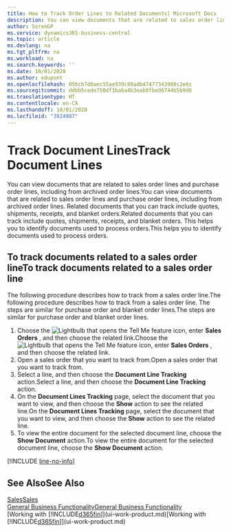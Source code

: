 ```yaml
---
title: How to Track Order Lines to Related Documents| Microsoft Docs
description: You can view documents that are related to sales order lines and purchase order lines, including from archived order lines. Related documents that you can track include quotes, shipments, receipts, and blanket orders. This helps you to identify documents used to process orders.
author: SorenGP
ms.service: dynamics365-business-central
ms.topic: article
ms.devlang: na
ms.tgt_pltfrm: na
ms.workload: na
ms.search.keywords: ''
ms.date: 10/01/2020
ms.author: edupont
ms.openlocfilehash: 056cb7d0aec55ae939c09adb47477343908c2e6c
ms.sourcegitcommit: ddbb5cede750df1baba4b3eab8fbed6744b5b9d6
ms.translationtype: HT
ms.contentlocale: en-CA
ms.lasthandoff: 10/01/2020
ms.locfileid: "3924987"
---
```

# <a name="track-document-lines"></a><span data-ttu-id="7b3e3-105">Track Document Lines</span><span class="sxs-lookup"><span data-stu-id="7b3e3-105">Track Document Lines</span></span>
<span data-ttu-id="7b3e3-106">You can view documents that are related to sales order lines and purchase order lines, including from archived order lines.</span><span class="sxs-lookup"><span data-stu-id="7b3e3-106">You can view documents that are related to sales order lines and purchase order lines, including from archived order lines.</span></span> <span data-ttu-id="7b3e3-107">Related documents that you can track include quotes, shipments, receipts, and blanket orders.</span><span class="sxs-lookup"><span data-stu-id="7b3e3-107">Related documents that you can track include quotes, shipments, receipts, and blanket orders.</span></span> <span data-ttu-id="7b3e3-108">This helps you to identify documents used to process orders.</span><span class="sxs-lookup"><span data-stu-id="7b3e3-108">This helps you to identify documents used to process orders.</span></span>  

## <a name="to-track-documents-related-to-a-sales-order-line"></a><span data-ttu-id="7b3e3-109">To track documents related to a sales order line</span><span class="sxs-lookup"><span data-stu-id="7b3e3-109">To track documents related to a sales order line</span></span>
<span data-ttu-id="7b3e3-110">The following procedure describes how to track from a sales order line.</span><span class="sxs-lookup"><span data-stu-id="7b3e3-110">The following procedure describes how to track from a sales order line.</span></span> <span data-ttu-id="7b3e3-111">The steps are similar for purchase order and blanket order lines.</span><span class="sxs-lookup"><span data-stu-id="7b3e3-111">The steps are similar for purchase order and blanket order lines.</span></span>

1.  <span data-ttu-id="7b3e3-112">Choose the ![Lightbulb that opens the Tell Me feature](media/ui-search/search_small.png "Tell me what you want to do") icon, enter **Sales Orders** , and then choose the related link.</span><span class="sxs-lookup"><span data-stu-id="7b3e3-112">Choose the ![Lightbulb that opens the Tell Me feature](media/ui-search/search_small.png "Tell me what you want to do") icon, enter **Sales Orders** , and then choose the related link.</span></span>  
2.  <span data-ttu-id="7b3e3-113">Open a sales order that you want to track from.</span><span class="sxs-lookup"><span data-stu-id="7b3e3-113">Open a sales order that you want to track from.</span></span>  
3.  <span data-ttu-id="7b3e3-114">Select a line, and then choose the **Document Line Tracking** action.</span><span class="sxs-lookup"><span data-stu-id="7b3e3-114">Select a line, and then choose the **Document Line Tracking** action.</span></span>
4. <span data-ttu-id="7b3e3-115">On the **Document Lines Tracking** page, select the document that you want to view, and then choose the **Show** action to see the related line.</span><span class="sxs-lookup"><span data-stu-id="7b3e3-115">On the **Document Lines Tracking** page, select the document that you want to view, and then choose the **Show** action to see the related line.</span></span>
5. <span data-ttu-id="7b3e3-116">To view the entire document for the selected document line, choose the **Show Document** action.</span><span class="sxs-lookup"><span data-stu-id="7b3e3-116">To view the entire document for the selected document line, choose the **Show Document** action.</span></span>

[!INCLUDE [line-no-info](includes/line-no-info.md)]

## <a name="see-also"></a><span data-ttu-id="7b3e3-117">See Also</span><span class="sxs-lookup"><span data-stu-id="7b3e3-117">See Also</span></span>
[<span data-ttu-id="7b3e3-118">Sales</span><span class="sxs-lookup"><span data-stu-id="7b3e3-118">Sales</span></span>](sales-manage-sales.md)  
[<span data-ttu-id="7b3e3-119">General Business Functionality</span><span class="sxs-lookup"><span data-stu-id="7b3e3-119">General Business Functionality</span></span>](ui-across-business-areas.md)  
<span data-ttu-id="7b3e3-120">[Working with [!INCLUDE[d365fin](includes/d365fin_md.md)]](ui-work-product.md)</span><span class="sxs-lookup"><span data-stu-id="7b3e3-120">[Working with [!INCLUDE[d365fin](includes/d365fin_md.md)]](ui-work-product.md)</span></span>
